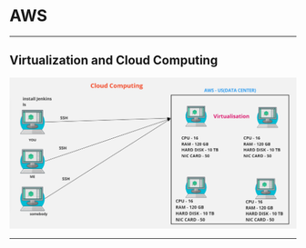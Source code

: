 # AWS
---
## Virtualization and Cloud Computing

<img src="CloudComputing_Virtualization.PNG"/>

---

